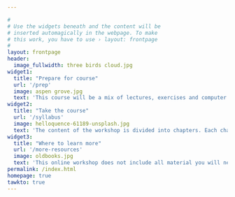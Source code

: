 ```yaml
---

#
# Use the widgets beneath and the content will be
# inserted automagically in the webpage. To make
# this work, you have to use › layout: frontpage
#
layout: frontpage
header:
  image_fullwidth: three birds cloud.jpg
widget1:
  title: "Prepare for course"
  url: '/prep'
  image: aspen grove.jpg
  text: 'This course will be a mix of lectures, exercises and computer practicals.'
widget2:
  title: "Take the course"
  url: '/syllabus'
  image: helloquence-61189-unsplash.jpg
  text: 'The content of the workshop is divided into chapters. Each chapter will take several hours to complete.'
widget3:
  title: "Where to learn more"
  url: '/more-resources'
  image: oldbooks.jpg
  text: 'This online workshop does not include all material you will need to be proficient at designing, conducting and analysing a distance sampling project.  Here we show you where to acquire additional resources.'
permalink: /index.html
homepage: true
tawkto: true
---
```

